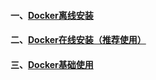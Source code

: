 #### 一、[Docker离线安装][1]
#### 二、[Docker在线安装（推荐使用）][2]
#### 三、[Docker基础使用][3]


[1]: https://github.com/firechiang/kubernetes-study/tree/master/docker/docs/docker-offline-install.md
[2]: https://github.com/firechiang/kubernetes-study/tree/master/docker/docs/docker-online-install.md
[3]: https://github.com/firechiang/kubernetes-study/tree/master/docker/docs/docker-simple-use.md
